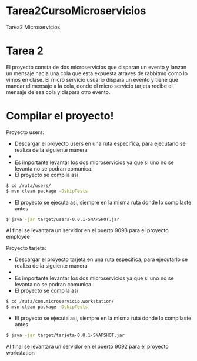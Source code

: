 # Tarea2CursoMicroservicios
Tarea2 Microservicios

# Tarea 2

El proyecto consta de dos microservicios que disparan un evento y lanzan un mensaje hacia una cola que esta expuesta 
atraves de rabbitmq como lo vimos en clase.
El micro servicio usuario dispara un evento y tiene que mandar el mensaje a la cola, donde el micro servicio tarjeta 
recibe el mensaje de esa cola y dispara otro evento.

# Compilar el proyecto!
Proyecto users:
  - Descargar el proyecto users en una ruta especifica, para ejecutarlo se realiza de la siguiente manera
  - 
  - Es importante levantar los dos microservicios ya que si uno no se levanta no se podran comunica.
  - El proyecto se compila asi
```sh
$ cd /ruta/users/
$ mvn clean package -DskipTests
```
- El proyecto se ejecuta asi, siempre en la misma ruta donde lo compilaste antes
```sh
$ java -jar target/users-0.0.1-SNAPSHOT.jar
```
Al final se levantara un servidor en el puerto 9093 para el proyecto employee

Proyecto tarjeta:
  - Descargar el proyecto tarjeta en una ruta especifica, para ejecutarlo se realiza de la siguiente manera
  - 
  - Es importante levantar los dos microservicios ya que si uno no se levanta no se podran comunica.
  - El proyecto se compila asi
```sh
$ cd /ruta/com.microservicio.workstation/
$ mvn clean package -DskipTests
```
- El proyecto se ejecuta asi, siempre en la misma ruta donde lo compilaste antes
```sh
$ java -jar target/tarjeta-0.0.1-SNAPSHOT.jar
```
Al final se levantara un servidor en el puerto 9092 para el proyecto workstation



